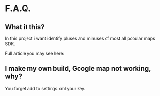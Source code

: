 <h1> F.A.Q. </h1>

<h2> What it this? </h2>

In this project i want identify pluses and minuses of most all popular maps SDK.

Full article you may see here:

<h2> I make my own build, Google map not working, why? </h2>

You forget add to settings.xml your key.